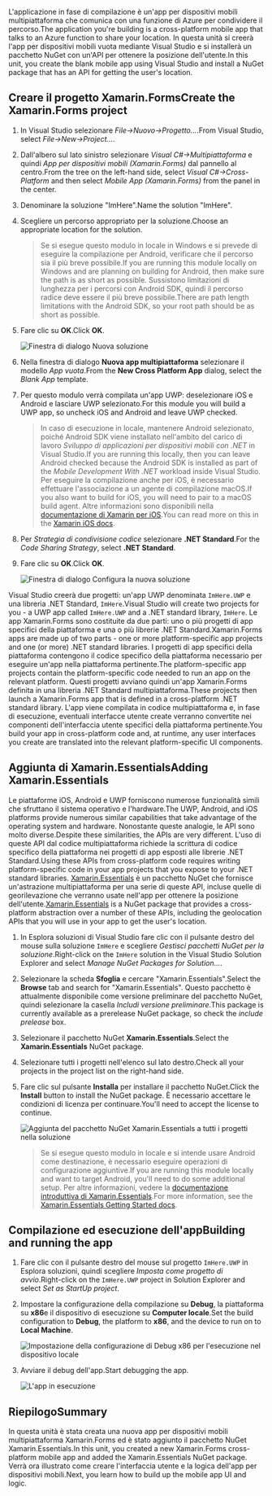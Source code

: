 <span data-ttu-id="a02e3-101">L'applicazione in fase di compilazione è un'app per dispositivi mobili multipiattaforma che comunica con una funzione di Azure per condividere il percorso.</span><span class="sxs-lookup"><span data-stu-id="a02e3-101">The application you're building is a cross-platform mobile app that talks to an Azure function to share your location.</span></span> <span data-ttu-id="a02e3-102">In questa unità si creerà l'app per dispositivi mobili vuota mediante Visual Studio e si installerà un pacchetto NuGet con un'API per ottenere la posizione dell'utente.</span><span class="sxs-lookup"><span data-stu-id="a02e3-102">In this unit, you create the blank mobile app using Visual Studio and install a NuGet package that has an API for getting the user's location.</span></span>

## <a name="create-the-xamarinforms-project"></a><span data-ttu-id="a02e3-103">Creare il progetto Xamarin.Forms</span><span class="sxs-lookup"><span data-stu-id="a02e3-103">Create the Xamarin.Forms project</span></span>

1. <span data-ttu-id="a02e3-104">In Visual Studio selezionare *File->Nuovo->Progetto...*.</span><span class="sxs-lookup"><span data-stu-id="a02e3-104">From Visual Studio, select *File->New->Project...*.</span></span>

2. <span data-ttu-id="a02e3-105">Dall'albero sul lato sinistro selezionare *Visual C#->Multipiattaforma* e quindi *App per dispositivi mobili (Xamarin.Forms)* dal pannello al centro.</span><span class="sxs-lookup"><span data-stu-id="a02e3-105">From the tree on the left-hand side, select *Visual C#->Cross-Platform* and then select *Mobile App (Xamarin.Forms)* from the panel in the center.</span></span>

3. <span data-ttu-id="a02e3-106">Denominare la soluzione "ImHere".</span><span class="sxs-lookup"><span data-stu-id="a02e3-106">Name the solution "ImHere".</span></span>

4. <span data-ttu-id="a02e3-107">Scegliere un percorso appropriato per la soluzione.</span><span class="sxs-lookup"><span data-stu-id="a02e3-107">Choose an appropriate location for the solution.</span></span>

    > <span data-ttu-id="a02e3-108">Se si esegue questo modulo in locale in Windows e si prevede di eseguire la compilazione per Android, verificare che il percorso sia il più breve possibile.</span><span class="sxs-lookup"><span data-stu-id="a02e3-108">If you are running this module locally on Windows and are planning on building for Android, then make sure the path is as short as possible.</span></span> <span data-ttu-id="a02e3-109">Sussistono limitazioni di lunghezza per i percorsi con Android SDK, quindi il percorso radice deve essere il più breve possibile.</span><span class="sxs-lookup"><span data-stu-id="a02e3-109">There are path length limitations with the Android SDK, so your root path should be as short as possible.</span></span>

5. <span data-ttu-id="a02e3-110">Fare clic su **OK**.</span><span class="sxs-lookup"><span data-stu-id="a02e3-110">Click **OK**.</span></span>

    ![Finestra di dialogo Nuova soluzione](../media/2-new-solution-dialog.png)

6. <span data-ttu-id="a02e3-112">Nella finestra di dialogo **Nuova app multipiattaforma** selezionare il modello *App vuota*.</span><span class="sxs-lookup"><span data-stu-id="a02e3-112">From the **New Cross Platform App** dialog, select the *Blank App* template.</span></span>

7. <span data-ttu-id="a02e3-113">Per questo modulo verrà compilata un'app UWP: deselezionare iOS e Android e lasciare UWP selezionato.</span><span class="sxs-lookup"><span data-stu-id="a02e3-113">For this module you will build a UWP app, so uncheck iOS and Android and leave UWP checked.</span></span>

    > <span data-ttu-id="a02e3-114">In caso di esecuzione in locale, mantenere Android selezionato, poiché Android SDK viene installato nell'ambito del carico di lavoro *Sviluppo di applicazioni per dispositivi mobili con .NET* in Visual Studio.</span><span class="sxs-lookup"><span data-stu-id="a02e3-114">If you are running this locally, then you can leave Android checked because the Android SDK is installed as part of the *Mobile Development With .NET* workload inside Visual Studio.</span></span> <span data-ttu-id="a02e3-115">Per eseguire la compilazione anche per iOS, è necessario effettuare l'associazione a un agente di compilazione macOS.</span><span class="sxs-lookup"><span data-stu-id="a02e3-115">If you also want to build for iOS, you will need to pair to a macOS build agent.</span></span> <span data-ttu-id="a02e3-116">Altre informazioni sono disponibili nella [documentazione di Xamarin per iOS](https://docs.microsoft.com/xamarin/ios/get-started/installation/windows/connecting-to-mac/).</span><span class="sxs-lookup"><span data-stu-id="a02e3-116">You can read more on this in the [Xamarin iOS docs](https://docs.microsoft.com/xamarin/ios/get-started/installation/windows/connecting-to-mac/).</span></span>

8. <span data-ttu-id="a02e3-117">Per *Strategia di condivisione codice* selezionare **.NET Standard**.</span><span class="sxs-lookup"><span data-stu-id="a02e3-117">For the *Code Sharing Strategy*, select **.NET Standard**.</span></span>

9. <span data-ttu-id="a02e3-118">Fare clic su **OK**.</span><span class="sxs-lookup"><span data-stu-id="a02e3-118">Click **OK**.</span></span>

    ![Finestra di dialogo Configura la nuova soluzione](../media/2-configure-solution-dialog.png)

<span data-ttu-id="a02e3-120">Visual Studio creerà due progetti: un'app UWP denominata `ImHere.UWP` e una libreria .NET Standard, `ImHere`.</span><span class="sxs-lookup"><span data-stu-id="a02e3-120">Visual Studio will create two projects for you - a UWP app called `ImHere.UWP` and a .NET standard library, `ImHere`.</span></span> <span data-ttu-id="a02e3-121">Le app Xamarin.Forms sono costituite da due parti: uno o più progetti di app specifici della piattaforma e una o più librerie .NET Standard.</span><span class="sxs-lookup"><span data-stu-id="a02e3-121">Xamarin.Forms apps are made up of two parts - one or more platform-specific app projects and one (or more) .NET standard libraries.</span></span> <span data-ttu-id="a02e3-122">I progetti di app specifici della piattaforma contengono il codice specifico della piattaforma necessario per eseguire un'app nella piattaforma pertinente.</span><span class="sxs-lookup"><span data-stu-id="a02e3-122">The platform-specific app projects contain the platform-specific code needed to run an app on the relevant platform.</span></span> <span data-ttu-id="a02e3-123">Questi progetti avviano quindi un'app Xamarin.Forms definita in una libreria .NET Standard multipiattaforma.</span><span class="sxs-lookup"><span data-stu-id="a02e3-123">These projects then launch a Xamarin.Forms app that is defined in a cross-platform .NET standard library.</span></span> <span data-ttu-id="a02e3-124">L'app viene compilata in codice multipiattaforma e, in fase di esecuzione, eventuali interfacce utente create verranno convertite nei componenti dell'interfaccia utente specifici della piattaforma pertinente.</span><span class="sxs-lookup"><span data-stu-id="a02e3-124">You build your app in cross-platform code and, at runtime, any user interfaces you create are translated into the relevant platform-specific UI components.</span></span>

## <a name="adding-xamarinessentials"></a><span data-ttu-id="a02e3-125">Aggiunta di Xamarin.Essentials</span><span class="sxs-lookup"><span data-stu-id="a02e3-125">Adding Xamarin.Essentials</span></span>

<span data-ttu-id="a02e3-126">Le piattaforme iOS, Android e UWP forniscono numerose funzionalità simili che sfruttano il sistema operativo e l'hardware.</span><span class="sxs-lookup"><span data-stu-id="a02e3-126">The UWP, Android, and iOS platforms provide numerous similar capabilities that take advantage of the operating system and hardware.</span></span> <span data-ttu-id="a02e3-127">Nonostante queste analogie, le API sono molto diverse.</span><span class="sxs-lookup"><span data-stu-id="a02e3-127">Despite these similarities, the APIs are very different.</span></span> <span data-ttu-id="a02e3-128">L'uso di queste API dal codice multipiattaforma richiede la scrittura di codice specifico della piattaforma nei progetti di app esposti alle librerie .NET Standard.</span><span class="sxs-lookup"><span data-stu-id="a02e3-128">Using these APIs from cross-platform code requires writing platform-specific code in your app projects that you expose to your .NET standard libraries.</span></span> <span data-ttu-id="a02e3-129">[Xamarin.Essentials](https://docs.microsoft.com/xamarin/essentials/) è un pacchetto NuGet che fornisce un'astrazione multipiattaforma per una serie di queste API, incluse quelle di georilevazione che verranno usate nell'app per ottenere la posizione dell'utente.</span><span class="sxs-lookup"><span data-stu-id="a02e3-129">[Xamarin.Essentials](https://docs.microsoft.com/xamarin/essentials/) is a NuGet package that provides a cross-platform abstraction over a number of these APIs, including the geolocation APIs that you will use in your app to get the user's location.</span></span>

1. <span data-ttu-id="a02e3-130">In Esplora soluzioni di Visual Studio fare clic con il pulsante destro del mouse sulla soluzione `ImHere` e scegliere *Gestisci pacchetti NuGet per la soluzione*.</span><span class="sxs-lookup"><span data-stu-id="a02e3-130">Right-click on the `ImHere` solution in the Visual Studio Solution Explorer and select *Manage NuGet Packages for Solution...*.</span></span>

2. <span data-ttu-id="a02e3-131">Selezionare la scheda **Sfoglia** e cercare "Xamarin.Essentials".</span><span class="sxs-lookup"><span data-stu-id="a02e3-131">Select the **Browse** tab and search for "Xamarin.Essentials".</span></span> <span data-ttu-id="a02e3-132">Questo pacchetto è attualmente disponibile come versione preliminare del pacchetto NuGet, quindi selezionare la casella *Includi versione preliminare*.</span><span class="sxs-lookup"><span data-stu-id="a02e3-132">This package is currently available as a prerelease NuGet package, so check the *include prelease* box.</span></span>

3. <span data-ttu-id="a02e3-133">Selezionare il pacchetto NuGet **Xamarin.Essentials**.</span><span class="sxs-lookup"><span data-stu-id="a02e3-133">Select the **Xamarin.Essentials** NuGet package.</span></span>

4. <span data-ttu-id="a02e3-134">Selezionare tutti i progetti nell'elenco sul lato destro.</span><span class="sxs-lookup"><span data-stu-id="a02e3-134">Check all your projects in the project list on the right-hand side.</span></span>

5. <span data-ttu-id="a02e3-135">Fare clic sul pulsante **Installa** per installare il pacchetto NuGet.</span><span class="sxs-lookup"><span data-stu-id="a02e3-135">Click the **Install** button to install the NuGet package.</span></span> <span data-ttu-id="a02e3-136">È necessario accettare le condizioni di licenza per continuare.</span><span class="sxs-lookup"><span data-stu-id="a02e3-136">You'll need to accept the license to continue.</span></span>

    ![Aggiunta del pacchetto NuGet Xamarin.Essentials a tutti i progetti nella soluzione](../media/2-add-essentials-nuget.png)

    > <span data-ttu-id="a02e3-138">Se si esegue questo modulo in locale e si intende usare Android come destinazione, è necessario eseguire operazioni di configurazione aggiuntive.</span><span class="sxs-lookup"><span data-stu-id="a02e3-138">If you are running this module locally and want to target Android, you'll need to do some additional setup.</span></span> <span data-ttu-id="a02e3-139">Per altre informazioni, vedere la [documentazione introduttiva di Xamarin.Essentials](https://docs.microsoft.com/xamarin/essentials/get-started?context=xamarin%2Fios&tabs=windows%2Candroid).</span><span class="sxs-lookup"><span data-stu-id="a02e3-139">For more information, see the [Xamarin.Essentials Getting Started docs](https://docs.microsoft.com/xamarin/essentials/get-started?context=xamarin%2Fios&tabs=windows%2Candroid).</span></span>

## <a name="building-and-running-the-app"></a><span data-ttu-id="a02e3-140">Compilazione ed esecuzione dell'app</span><span class="sxs-lookup"><span data-stu-id="a02e3-140">Building and running the app</span></span>

1. <span data-ttu-id="a02e3-141">Fare clic con il pulsante destro del mouse sul progetto `ImHere.UWP` in Esplora soluzioni, quindi scegliere *Imposta come progetto di avvio*.</span><span class="sxs-lookup"><span data-stu-id="a02e3-141">Right-click on the `ImHere.UWP` project in Solution Explorer and select *Set as StartUp project*.</span></span>

2. <span data-ttu-id="a02e3-142">Impostare la configurazione della compilazione su **Debug**, la piattaforma su **x86**e il dispositivo di esecuzione su **Computer locale**.</span><span class="sxs-lookup"><span data-stu-id="a02e3-142">Set the build configuration to **Debug**, the platform to **x86**, and the device to run on to **Local Machine**.</span></span>

    ![Impostazione della configurazione di Debug x86 per l'esecuzione nel dispositivo locale](../media/2-debug-configuration.png)

3. <span data-ttu-id="a02e3-144">Avviare il debug dell'app.</span><span class="sxs-lookup"><span data-stu-id="a02e3-144">Start debugging the app.</span></span>

    ![L'app in esecuzione](../media/2-debuging-app.png)

## <a name="summary"></a><span data-ttu-id="a02e3-146">Riepilogo</span><span class="sxs-lookup"><span data-stu-id="a02e3-146">Summary</span></span>

<span data-ttu-id="a02e3-147">In questa unità è stata creata una nuova app per dispositivi mobili multipiattaforma Xamarin.Forms ed è stato aggiunto il pacchetto NuGet Xamarin.Essentials.</span><span class="sxs-lookup"><span data-stu-id="a02e3-147">In this unit, you created a new Xamarin.Forms cross-platform mobile app and added the Xamarin.Essentials NuGet package.</span></span> <span data-ttu-id="a02e3-148">Verrà ora illustrato come creare l'interfaccia utente e la logica dell'app per dispositivi mobili.</span><span class="sxs-lookup"><span data-stu-id="a02e3-148">Next, you learn how to build up the mobile app UI and logic.</span></span>